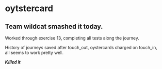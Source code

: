 # oytstercard


## Team wildcat smashed it today.

Worked through exercise 13, completing all tests along the journey.

History of journeys saved after touch_out, oystercards charged on
touch_in, all seems to work pretty well.

***Killed it***
